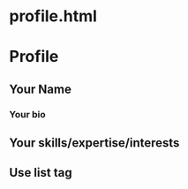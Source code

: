 
# profile.html
# Profile
## Your Name
### Your bio
## Your skills/expertise/interests
## Use list tag